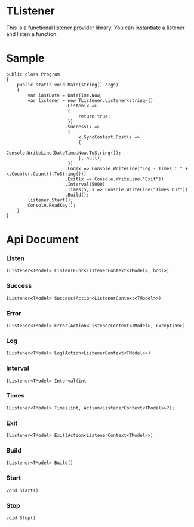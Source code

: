 # TListener
This is a functional listener provider library. You can instantiate a listener and listen a function.

# Sample
``` CSharp
public class Program
{
    public static void Main(string[] args)
    {
        var lastDate = DateTime.Now;
        var listener = new TListener.Listener<string>()
                      .Listen(x =>
                       {
                           return true;
                       })
                      .Success(x =>
                       {
                           x.SyncContext.Post(s =>
                           {
                               Console.WriteLine(DateTime.Now.ToString());
                           }, null);
                       })
                      .Log(x => Console.WriteLine("Log - Times : " + x.Counter.Count().ToString()))
                      .Exit(x => Console.WriteLine("Exit"))
                      .Interval(5000)
                      .Times(5, x => Console.WriteLine("Times Out"))
                      .Build();
        listener.Start();
        Console.ReadKey();
    }
}
```
# Api Document
### Listen
``` CSharp
IListener<TModel> Listen(Func<ListenerContext<TModel>, bool>)
```
### Success
``` CSharp
IListener<TModel> Success(Action<ListenerContext<TModel>>)
```
### Error
``` CSharp
IListener<TModel> Error(Action<ListenerContext<TModel>, Exception>)
```
### Log
``` CSharp
IListener<TModel> Log(Action<ListenerContext<TModel>>)
```
### Interval
``` CSharp
IListener<TModel> Interval(int
```
### Times
``` CSharp
IListener<TModel> Times(int, Action<ListenerContext<TModel>>?);
```
### Exit
``` CSharp
IListener<TModel> Exit(Action<ListenerContext<TModel>>)
```
### Build
``` CSharp
IListener<TModel> Build()
```
### Start
``` CSharp
void Start()
```
### Stop
``` CSharp
void Stop()
```


